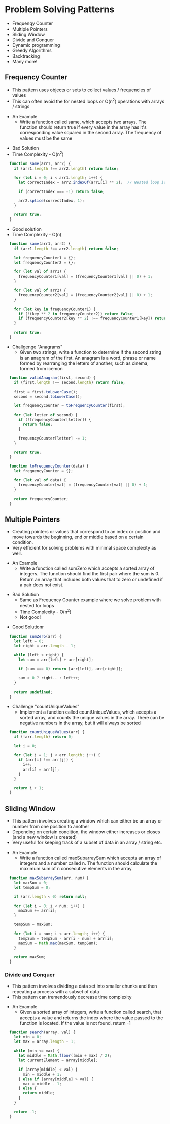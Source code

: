 # Problem Solving Patterns

- Frequenqy Counter
- Multiple Pointers
- Sliding Window
- Divide and Conquer
- Dynamic programming
- Greedy Algorithms
- Backtracking
- Many more!

## Frequency Counter

- This pattern uses objects or sets to collect values / frequencies of values
- This can often avoid the for nested loops or O(n<sup>2</sup>) operations with arrays / strings

* An Example
  - Write a function called same, which accepts two arrays. The function should return true if every value in the array has it's corresponding value squared in the second array. The frequency of values must be the same

- Bad Solution
- Time Complexity - O(n<sup>2</sup>)

```javascript
  function same(arr1, arr2) {
    if (arr1.length !== arr2.length) return false;

    for (let i = 0; i < arr1.length; i++) {
      let correctIndex = arr2.indexOf(arr1[i] ** 2);  // Nested loop is not optimal solution

      if (correctIndex === -1) return false;

      arr2.splice(correctIndex, 1);
    }

    return true;
  }
```

- Good solution
- Time Complexity - O(n)

```javascript
  function same(arr1, arr2) {
    if (arr1.length !== arr2.length) return false;

    let frequencyCounter1 = {};
    let frequencyCounter2 = {};

    for (let val of arr1) {
      frequencyCounter1[val] = (frequencyCounter1[val] || 0) + 1;
    }

    for (let val of arr2) {
      frequencyCounter2[val] = (frequencyCounter2[val] || 0) + 1;
    }

    for (let key in frequencyCounter1) {
      if (!(key ** 2 in frequencyCounter2)) return false;
      if (frequencyCounter2[key ** 2] !== frequencyCounter1[key]) return false;
    }

    return true;
  }
```

- Challgenge "Anagrams"
  * Given two strings, write a function to determine if the second string is an anagram of the first. An anagram is a word, phrase or name formed by rearranging the letters of another, such as cinema, formed from icemon

```javascript
  function validAnagram(first, second) {
    if (first.length !== second.length) return false;

    first = first.toLowerCase();
    second = second.toLowerCase();

    let frequencyCounter = toFrequencyCounter(first);

    for (let letter of second) {
      if (!frequencyCounter[letter]) {
        return false;
      }

      frequencyCounter[letter] -= 1;
    }

    return true;
  }

  function toFrequencyCounter(data) {
    let frequencyCounter = {};

    for (let val of data) {
      frequencyCounter[val] = (frequencyCounter[val] || 0) + 1;
    }

    return frequencyCounter;
  }

```

## Multiple Pointers

- Creating pointers or values that correspond to an index or position and move towards the beginning, end or middle based on a certain condition.
- Very efficient for solving problems with minimal space complexity as well.

* An Example
  - Write a function called sumZero which accepts a sorted array of integers. The function should find the first pair where the sum is 0. Return an array that includes both values that to zero or undefined if a pair does not exist.

- Bad Solution
  - Same as Frequency Counter example where we solve problem with nested for loops
  - Time Complexity - O(n<sup>2</sup>)
  - Not good!

* Good Solutionr

```javascript
  function sumZero(arr) {
    let left = 0;
    let right = arr.length - 1;

    while (left < right) {
      let sum = arr[left] + arr[right];

      if (sum === 0) return [arr[left], arr[right]];

      sum > 0 ? right-- : left++;
    }

    return undefined;
  }
```

- Challenge "countUniqueValues"
  - Implement a function called countUniqueValues, which accepts a sorted array, and counts the unique values in the array. There can be negative numbers in the array, but it will always be sorted

```javascript
  function countUniqueValues(arr) {
    if (!arr.length) return 0;

    let i = 0;

    for (let j = 1; j < arr.length; j++) {
      if (arr[i] !== arr[j]) {
        i++;
        arr[i] = arr[j];
      }
    }

    return i + 1;
  }
```

## Sliding Window

- This pattern involves creating a window which can either be an array or number from one position to another
- Depending on certain condition, the window either increases or closes (and a new window is created)
- Very useful for keeping track of a subset of data in an array / string etc.

* An Example
  - Write a function called maxSubarraySum which accepts an array of integers and a number called n. The function should calculate the maximum sum of n consecutive elements in the array.

```javascript
  function maxSubarraySum(arr, num) {
    let maxSum = 0;
    let tempSum = 0;

    if (arr.length < 0) return null;

    for (let i = 0; i < num; i++) {
      maxSum += arr[i];
    }

    tempSum = maxSum;

    for (let i = num; i < arr.length; i++) {
      tempSum = tempSum - arr[i - num] + arr[i];
      maxSum = Math.max(maxSum, tempSum);
    }

    return maxSum;
  }
```

### Divide and Conquer

- This pattern involves dividing a data set into smaller chunks and then repeating a process with a subset of data
- This pattern can tremendously decrease time complexity

* An Example
  - Given a sorted array of integers, write a function called search, that accepts a value and returns the index where the value passed to the function is located. If the value is not found, return -1

```javascript
  function search(array, val) {
    let min = 0;
    let max = array.length - 1;

    while (min <= max) {
      let middle = Math.floor((min + max) / 2);
      let currentElement = array[middle];

      if (array[middle] < val) {
        min = middle + 1;
      } else if (array[middle] > val) {
        max = middle - 1;
      } else {
        return middle;
      }
    }

    return -1;
  }

```